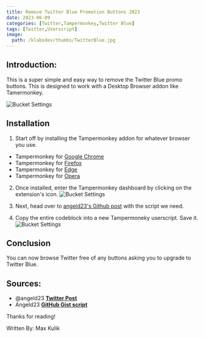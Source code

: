 ```yaml
---
title: Remove Twitter Blue Promotion Buttons 2023
date: 2023-06-09
categories: [Twitter,Tampermonkey,Twitter Blue]
tags: [Twitter,Userscript]
image:
  path: /klabsdev/thumbs/TwitterBlue.jpg
---
```


## Introduction: 
This is a super simple and easy way to remove the Twitter Blue promo buttons. This is designed to work with a Desktop Browser addon like Tamermonkey.

![Bucket Settings](/klabsdev/images/RemoveTwitterBlue.png)

## Installation

1) Start off by installing the Tampermonkey addon for whatever browser you use.

- Tampermonkey for [Google Chrome](https://chrome.google.com/webstore/detail/tampermonkey/dhdgffkkebhmkfjojejmpbldmpobfkfo)
- Tampermonkey for [Firefox](https://addons.mozilla.org/en-US/firefox/addon/tampermonkey/)
- Tampermonkey for [Edge](https://microsoftedge.microsoft.com/addons/detail/tampermonkey/iikmkjmpaadaobahmlepeloendndfphd)
- Tampermonkey for [Opera](https://addons.opera.com/en/extensions/details/tampermonkey-beta/)

2) Once installed, enter the Tampermonkey dashboard by clicking on the extension's icon.
![Bucket Settings](/klabsdev/images/RemoveTwitterBlue2.png) 

3) Next, head over to [angeld23's Github post](https://gist.github.com/angeld23/b01dd2ef14cd53fc3735fa88f68b7aef) with the script we need. 

4) Copy the entire codeblock into a new Tampermoneky userscript. Save it.
![Bucket Settings](/klabsdev/images/RemoveTwitterBlue3.png)

## Conclusion
You can now browse Twitter free of any buttons asking you to upgrade to Twitter Blue. 


## Sources: 

- @angeld23 [**Twitter Post**](https://twitter.com/angeld23_/status/1667687228066217984)
- Angeld23 [**GitHub Gist script**](https://gist.github.com/angeld23/b01dd2ef14cd53fc3735fa88f68b7aef)

Thanks for reading!

Written By: Max Kulik